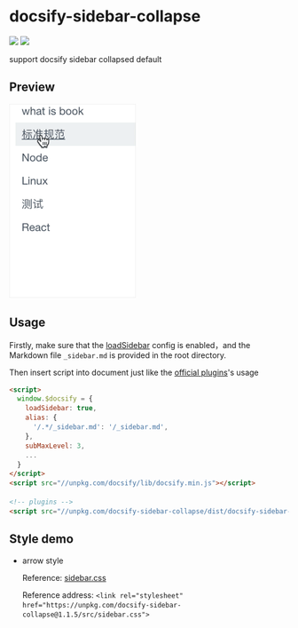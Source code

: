 # docsify-sidebar-collapse

![](https://img.shields.io/npm/v/docsify-sidebar-collapse.svg)
![](https://img.shields.io/github/license/iPeng6/docsify-sidebar-collapse.svg)

support docsify sidebar collapsed default

## Preview

![](assets/show.gif)

## Usage

Firstly, make sure that the [loadSidebar](https://docsify.js.org/#/configuration?id=loadsidebar) config is enabled，and the Markdown file `_sidebar.md` is provided in the root directory.

Then insert script into document just like the [official plugins](https://docsify.js.org/#/plugins)'s usage

```html
<script>
  window.$docsify = {
    loadSidebar: true,
    alias: {
      '/.*/_sidebar.md': '/_sidebar.md',
    },
    subMaxLevel: 3,
    ...
  }
</script>
<script src="//unpkg.com/docsify/lib/docsify.min.js"></script>

<!-- plugins -->
<script src="//unpkg.com/docsify-sidebar-collapse/dist/docsify-sidebar-collapse.min.js"></script>
```

## Style demo

- arrow style

  Reference: [sidebar.css](./src/sidebar.css)

  Reference address: `<link rel="stylesheet" href="https://unpkg.com/docsify-sidebar-collapse@1.1.5/src/sidebar.css">`
